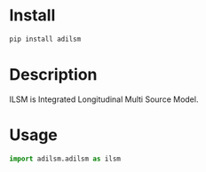 # Install

```bash
pip install adilsm
```

# Description

ILSM is Integrated Longitudinal Multi Source Model.

# Usage

```python
import adilsm.adilsm as ilsm
```


